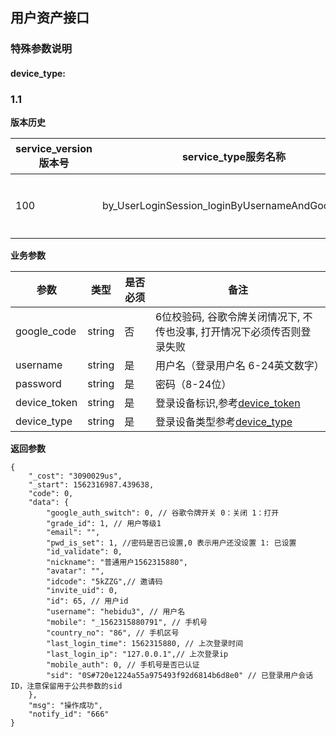 ## 用户资产接口

### 特殊参数说明

#### device_type:  

### 1.1 

**版本历史**

|service_version版本号|service_type服务名称|说明|
|----|---|---|
|100|by_UserLoginSession_loginByUsernameAndGoogleAuth|接口创建|

**业务参数**

|参数 |类型|是否必须|备注|
| ---------------- | ------------------------ | ------------------------ | ------------------------ |
|google_code|string|否|6位校验码, 谷歌令牌关闭情况下, 不传也没事, 打开情况下必须传否则登录失败|
|username|string|是|用户名（登录用户名 6-24英文数字）|
|password|string|是|密码（8-24位）|
|device_token|string|是|登录设备标识,参考[device_token](#devicetoken)|
|device_type|string|是|登录设备类型参考[device_type](#devicetype)|

**返回参数** 
```
{
    "_cost": "3090029us",
    "_start": 1562316987.439638,
    "code": 0,
    "data": {
        "google_auth_switch": 0, // 谷歌令牌开关 0：关闭 1：打开
        "grade_id": 1, // 用户等级1
        "email": "",
        "pwd_is_set": 1, //密码是否已设置,0 表示用户还没设置 1: 已设置
        "id_validate": 0, 
        "nickname": "普通用户1562315880",
        "avatar": "",
        "idcode": "5kZZG",// 邀请码
        "invite_uid": 0,
        "id": 65, // 用户id
        "username": "hebidu3", // 用户名
        "mobile": "_1562315880791", // 手机号
        "country_no": "86", // 手机区号
        "last_login_time": 1562315880, // 上次登录时间
        "last_login_ip": "127.0.0.1",// 上次登录ip
        "mobile_auth": 0, // 手机号是否已认证
        "sid": "0S#720e1224a55a975493f92d6814b6d8e0" // 已登录用户会话ID，注意保留用于公共参数的sid
    },
    "msg": "操作成功",
    "notify_id": "666"
}
```

